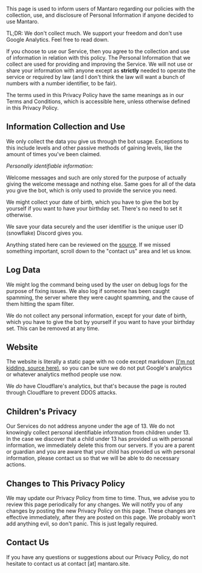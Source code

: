 This page is used to inform users of Mantaro regarding our policies with the collection, use, and disclosure of Personal Information if anyone decided to use Mantaro.

TL;DR: We don't collect much. We support your freedom and don't use Google Analytics. Feel free to read down.


If you choose to use our Service, then you agree to the collection and use of information in relation with this policy. The Personal Information that we collect are used for providing and improving the Service. We will not use or share your information with anyone except as **strictly** needed to operate the service or required by law (and I don't think the law will want a bunch of numbers with a number identifier, to be fair).

The terms used in this Privacy Policy have the same meanings as in our Terms and Conditions, which is accessible here, unless otherwise defined in this Privacy Policy.

## Information Collection and Use
We only collect the data you give us through the bot usage. Exceptions to this include levels and other passive methods of gaining levels, like the amount of times you've been claimed.

_Personally identifiable information:_

Welcome messages and such are only stored for the purpose of actually giving the welcome message and nothing else. Same goes for all of the data you give the bot, which is only used to provide the service you need.

We might collect your date of birth, which you have to give the bot by yourself if you want to have your birthday set. There's no need to set it otherwise.


We save your data securely and the user identifier is the unique user ID (snowflake) Discord gives you.

Anything stated here can be reviewed on the [source](https://github.com/Mantaro/MantaroBot). If we missed something important, scroll down to the "contact us" area and let us know.


## Log Data
We might log the command being used by the user on debug logs for the purpose of fixing issues.
We also log if someone has been caught spamming, the server where they were caught spamming, and the cause of them hitting the spam filter.

We do not collect any personal information, except for your date of birth, which you have to give the bot by yourself if you want to have your birthday set. This can be removed at any time.


## Website
The website is literally a static page with no code except markdown [(I'm not kidding, source here)](https://github.com/Mantaro/mantaro.github.io), so you can be sure we do not put Google's analytics or whatever analytics method people use now.

We *do* have Cloudflare's analytics, but that's because the page is routed through Cloudflare to prevent DDOS attacks.


## Children's Privacy
Our Services do not address anyone under the age of 13. We do not knowingly collect personal identifiable information from children under 13. In the case we discover that a child under 13 has provided us with personal information, we immediately delete this from our servers. If you are a parent or guardian and you are aware that your child has provided us with personal information, please contact us so that we will be able to do necessary actions.


## Changes to This Privacy Policy
We may update our Privacy Policy from time to time. Thus, we advise you to review this page periodically for any changes. We will notify you of any changes by posting the new Privacy Policy on this page. These changes are effective immediately, after they are posted on this page.
We probably won't add anything evil, so don't panic. This is just legally required.


## Contact Us
If you have any questions or suggestions about our Privacy Policy, do not hesitate to contact us at contact [at] mantaro.site.
